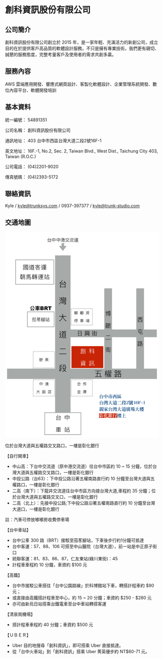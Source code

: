 # 創科資訊股份有限公司

## 公司簡介

創科資訊股份有限公司創立於 2015 年，是一家年輕、充滿活力的新創公司，成立目的在於提供客戶高品質的軟體設計服務，不只是擁有專業技術，我們更有親切、誠懇的服務態度，完整考量客戶及使用者的需求共創多贏。

## 服務內容

AWS 雲端應用開發、響應式網頁設計、客製化軟體設計、企業管理系統開發、數位內容平台、軟體開發培訓

## 基本資料

統一編號：  54891351

公司名稱：  創科資訊股份有限公司

通訊地址：  403 台中市西區台灣大道二段2號16F-1

英文地址：  16F.-1, No.2, Sec. 2, Taiwan Blvd., West Dist., Taichung City 403, Taiwan (R.O.C.)

公司電話：  (04)2201-9020

傳真號碼：  (04)2393-5172

## 聯絡資訊

Kyle / kyle@trunksys.com / 0937-397377 / kyle@trunk-studio.com

## 交通地圖

![](map.png)

位於台灣大道與五權路交叉路口，一樓是彰化銀行

【自行開車】

* 中山高：下台中交流道（原中港交流道）往台中市區約 10 ~ 15 分鐘，位於台灣大道與五權路交叉路口，一樓是彰化銀行
* 中投公路（台63）：下中投公路沿著五權南路直行約 10 分鐘至台灣大道與五權路口，一樓是彰化銀行
* 二高（南下）：下龍井交流道往台中市區方向接台灣大道,車程約 35 分鐘；位於台灣大道與五權路交叉口，一樓是彰化銀行
* 二高（北上）：先接中投公路;下中投公路沿著五權南路直行約 10 分鐘至台灣大道口，一樓是彰化銀行

註：汽車可停放嘟嘟房收費停車場

【台中車站】

* 台中公車 300 路（BRT）接駁至茄苳腳站，下車後步行約1分鐘可抵達
* 台中客運：57、88、106 可搭至中山醫院（台灣大道），前一站是中正原子街口
* 統聯客運：81、83、86、87，仁友東站(綠川東街)：45
* 計程車車程約 10 分鐘，車資約 $100 元

【高鐵】

* 台中市接駁公車搭往「台中公園路線」於科博館站下車，轉搭計程車約 $90 元；
* 或直接由高鐵搭計程車至中心，約 15 ~ 20 分鐘；車資約 $250 - $280 元
* 亦可由新烏日站搭乘台鐵電車至台中車站轉搭客運

【清泉崗機場】

* 搭計程車車程約 40 分鐘；車資約 $500 元

【ＵＢＥＲ】

* Uber 目的地搜尋「創科資訊」，即可搭乘 Uber 直接抵達。
* 從「台中火車站」到「創科資訊」搭乘 Uber 菁英優步約 NT$60-71 元。
